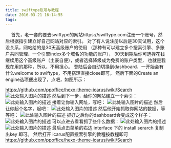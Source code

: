 ```yaml
---
title: swiftype账号与教程
date: 2016-03-21 16:14:55
tags:
---
```

　
首先，老一套的要去swiftype的网站https://swiftype.com注册一个账号，然后根据指引建立好自己网站对应的索引。
对了有人说注册以后是30天试用，这个没关系，网站给的是30天高级账户的使用
（那种有可以建立多个搜索引擎、多账户共同管理、一个引擎index多个域名的功能的账户），
30天到期后你可选择花钱继续用这个高级账户（土豪自便），或者选择降级成为免费的账户类型，
也就是我现在用的那种，所以，不用担心。
登陆后会自动切换到dashboard，一开始会有什么welcome to swiftype，不用搭理直接close即可。
然后下面的Create an engine选项便出现了，点吧，如图所示：

https://github.com/ppoffice/hexo-theme-icarus/wiki/Search 
![此处输入图片的描述][1]
然后到下一步，给你的网站建立一个索引：
![此处输入图片的描述][2]
接着让你输入网址，写吧：
![此处输入图片的描述][3]
然后让你起个名字，起吧：
![此处输入图片的描述][4]
然后他开始抓取你网站的数据，等等吧：
![此处输入图片的描述][5]
抓好之后你的dashboard会变成这个样子：
![此处输入图片的描述][6]
可以点进去看看抓了些什么数据：
![此处输入图片的描述][7]
![此处输入图片的描述][8]
最后点击菜单的右边 interface 下的 install serarch
复制出key 即可。
然后打开 icarus配置搜索引擎的教程按教程即可
https://github.com/ppoffice/hexo-theme-icarus/wiki/Search


  [1]: http://www.jerryfu.net/img/search-engine-for-hexo-with-swiftype-v2/1.jpg
  [2]: http://www.jerryfu.net/img/search-engine-for-hexo-with-swiftype-v2/2.jpg
  [3]: http://www.jerryfu.net/img/search-engine-for-hexo-with-swiftype-v2/3.jpg
  [4]: http://www.jerryfu.net/img/search-engine-for-hexo-with-swiftype-v2/4.jpg
  [5]: http://www.jerryfu.net/img/search-engine-for-hexo-with-swiftype-v2/5.jpg
  [6]: http://www.jerryfu.net/img/search-engine-for-hexo-with-swiftype-v2/6.jpg
  [7]: http://www.jerryfu.net/img/search-engine-for-hexo-with-swiftype-v2/7.jpg
  [8]: http://www.jerryfu.net/img/search-engine-for-hexo-with-swiftype-v2/8.jpg